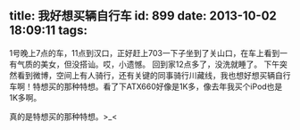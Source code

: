 title: 我好想买辆自行车
id: 899
date: 2013-10-02 18:09:11
tags:
---

1号晚上7点的车，11点到汉口，正好赶上703一下子坐到了关山口，在车上看到一有气质的美女，但没搭讪。哎，小遗憾。
回到家12点多了，没洗就睡了。
下午突然看到微博，空间上有人骑行，还有关键的同事骑行川藏线，我也想好想买辆自行车啊！特想买的那种特想。看了下ATX660好像是1K多，像去年我买个iPod也是1K多啊。

真的是特想买的那种特想。&gt;_&lt;